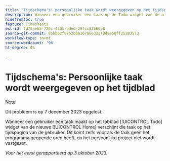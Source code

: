 ```yaml
---
title: "Tijdschema's: persoonlijke taak wordt weergegeven op het tijdsplaat"
description: Wanneer een gebruiker een taak op de Todo widget van de nieuwe ervaring van het Huis creeert, verschijnt die taak op timesheet van de gebruiker. Dit komt zelfs voor als de taak geen het programma geopende uren heeft, en het persoonlijke project niet wordt vastgezet.
hidefromtoc: true
feature: Timesheets
exl-id: fd75ae65-726c-4301-bded-297cc82566b8
source-git-commit: 85bb62f8752bba167a6633af8d9e58ff25283573
workflow-type: tm+mt
source-wordcount: '98'
ht-degree: 0%

---
```


# Tijdschema&#39;s: Persoonlijke taak wordt weergegeven op het tijdblad

>[!NOTE]
>
>Dit probleem is op 7 december 2023 opgelost.

Wanneer een gebruiker een taak maakt op het tabblad [!UICONTROL Todo] widget van de nieuwe [!UICONTROL Home] verschijnt die taak op het tijdspagina van de gebruiker. Dit komt zelfs voor als de taak geen het programma geopende uren heeft, en het persoonlijke project niet wordt vastgezet.

_Voor het eerst gerapporteerd op 3 oktober 2023._
